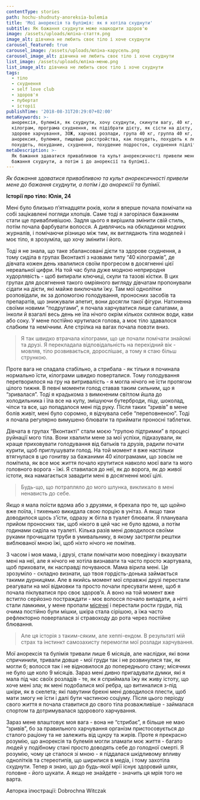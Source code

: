 ```yaml
---
contentType: stories
path: hochu-shudnuty-anoreksia-bulemia
title: 'Мої анорексія та булімія: як я хотіла схуднути'
subtitle: Як бажання схуднути може нашкодити здоров'ю
image: /assets/uploads/юліна-стаття.png
image_alt: дівчина не любить своє тіло і хоче схуднути
carousel_featured: true
carousel_image: /assets/uploads/юліна-карусель.png
carousel_image_alt: дівчина не любить своє тіло і хоче схуднути
list_image: /assets/uploads/юліна-меню.png
list_image_alt: дівчина не любить своє тіло і хоче схуднути
tags:
  - тіло
  - схуднення
  - self love club
  - здоров'я
  - пубертат
  - історії
publishTime: '2018-08-31T20:29:07+02:00'
metaKeywords: >-
  анорексія, булемія, як схуднути, хочу схуднути, скинути вагу, 40 кг, сорок
  кілограм, програма схуднення, як підібрати дієту, як сісти на дієту, дієти,
  здорове харчування, ЗОЖ, харчові розлади, група 40 кг, группа 40 кг,
  анорексия, булемия, пищевые расстройства, как похудеть, похудеть к лету, легко
  похудеть, похудание, схуднення, похудение подросток, схуднення підлітки
metaDescription: >-
  Як бажання здаватися привабливою та культ анорексичності привели мене до
  бажання схуднути, а потім і до анорексії та булімії.
---
```

_Як бажання здаватися привабливою та культ анорексичності привели мене до бажання схуднути, а потім і до анорексії та булімії._

**Історії про тіло: Юлія, 24**

Мені було близько п’ятнадцяти років, коли я вперше почала помічати на собі зацікавлені погляди хлопців. Саме тоді я загорілася бажанням стати ще привабливішою. Задля цього я вирішила змінити свій стиль, потім почала фарбувати волосся. А дивлячись на обкладинки модних журналів, і помічаючи різницю між тим, як виглядають тіла моделей і моє тіло, я зрозуміла, що хочу змінити і його. 

Тоді я не знала, що таке збалансовані дієти та здорове схуднення, а тому сиділа в групах Вконтакті з назвами типу “40 кілограмів”, де дівчата кожен день хвалилися своїм прогресом в досягненні цієї нереальної цифри. На той час була дуже модною неприродня худорлявість - щоб випирали ключиці, скули та тазові кістки. В цих групах для досягнення такого омріяного вигляду дівчатам пропонували сідати на дієти, які майже виключали їжу. Там мої однолітки розповідали, як за допомогою голодування, проносних засобів та препаратів, що знижували апетит, вони досягли такої фігури. Натхненна своїми новими “подругами”, я почала харчуватися лише салатами, а інколи й взагалі весь день не їла нічого окрім кількох склянок води, кави або соку. У мене постійно крутилася голова, а моє тіло здавалося слабким та немічним. Але стрілка на вагах почала повзти вниз. 

> Я так швидко втрачала кілограми, що це почали помічати знайомі та друзі. Я перекладала відповідальність на перехідний вік - мовляв, тіло розвивається, дорослішає, а тому я стаю більш стрункою.

Проте вага не спадала стабільно, а стрибала - як тільки я починала нормально їсти, кілограми швидко поверталися. Тому голодування перетворилося на гру на витривалість - я могла нічого не їсти протягом цілого тижня. В певні моменти голод ставав таким сильним, що я “зривалася”. Тоді я крадькома з вимкненим світлом йшла до холодильника і їла все на купу, змішуючи бутерброди, піцу, шоколад, чіпси та все, що попадалося мені під руку. Після таких “зривів” в мене болів живіт, мені було соромно, я відчувала себе “переповненою”. Тоді я почала регулярно вимушено блювати та приймати проносні таблетки. 

Дівчата в групах “Вконтакті” стали моєю “групою підтримки” в процесі руйнації мого тіла. Вони хвалили мене за мої успіхи, підказували, як краще приховувати голодування від батьків та друзів, радили почати курити, щоб приглушувати голод. На той момент я вже настільки втягнулася в цю гонитву за бажаними 40 кілограмами, що зовсім не помітила, як все моє життя почало крутитися навколо моєї ваги та мого головного ворога - їжі. Я ставилася до неї, як до ворога, як до живої істоти, яка намагається завадити мені в досягненні моєї цілі.

> Будь-що, що потрапляло до мого шлунка, викликало в мені ненависть до себе. 

Якщо я мала поїсти вдома або з друзями, я брехала про те, що щойно вже поїла, і тихенько викидала свою порцію в унітаз. А якщо таки доводилося щось з’їсти, одразу ж бігла в туалет блювати. Я планувала прийом проносних так, щоб нікого в цей час не було вдома, а потім годинами сиділа на туалеті. Кілька разів мені доводилося своїми руками прочищати труби в умивальнику, в якому застрягли рештки виблюваної мною їжі, щоб ніхто нічого не помітив. 

З часом і моя мама, і друзі, стали помічати мою поведінку і вказувати мені на неї, але я нічого не хотіла визнавати та часто просто жартувала, щоб приховати, як насправді почуваюся. Мама вірила мені.  Це зрозуміло - складно визнати, що твоя гордість-донька займається такими дурницями. Але в якийсь момент мої справжні друзі перестали реагувати на мої відмовки та просто почали пресувати мене, щоб я почала піклуватися про своє здоров’я. А воно на той момент вже встигло серйозно постраждати - моє волосся почало випадати, а нігті стали ламкими, у мене пропали [місячні](https://vpershe.com/articles/misiachni) і перестали рости груди, під очима постійно були мішки, шкіра стала сірішою, а їжа часто рефлекторно поверталася зі стравоходу до рота через постійне блювання. 

> Але ця історія з таким-сяким, але хеппі-ендом. В результаті мій страх та інстинкт самозахисту перемогли мої розлади харчування. 

Мої анорексія та булімія тривали лише 6 місяців, але наслідки, які вони спричинили, тривали довше - мої груди так і не розвинулися так, як могли б; волосся так і не відновилося до попереднього стану; місячних не було ще коло 9 місяців. Зараз мені дивно пригадувати думки, які я мала під час своїх розладів - те, як я сприймала їжу як живу істоту, що хоче мені зла; як мені подобалися мої ребра, що витиналися з-під шкіри, як в скелета; які павутини брехні мені доводилося плести, щоб мати змогу не їсти і далі бути частиною соціуму. Після цього періоду свого життя я почала ставитися до свого тіла розважливіше - займалася спортом та дотримувалася здорового харчування. 

Зараз мене влаштовує моя вага - вона не “стрибає”, я більше не маю “зривів”, бо за правильного харчування організм пристосовується до сталого раціону та не залежить від цукру та жирів. Проте я прекрасно розумію, що анорексія та булемія могли зламати моє життя - багато людей у подібному стані просто доводять себе до голодної смерті. Я розумію, чому це сталося зі мною - я піддалася шкідливому впливу однолітків та стереотипів, що ширилися в медіа, і тому захотіла схуднути. Тепер я знаю, що до будь-якої мрії існує здоровий шлях, головне - його шукати. А якщо не знайдете - значить ця мрія того не варта.

Авторка ілюстрації: Dobrochna Witczak
